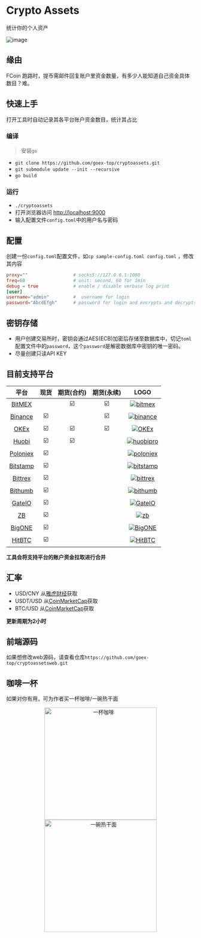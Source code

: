 # Crypto Assets
统计你的个人资产

![image](资产管理.gif)

## 缘由
FCoin 跑路时，提币需邮件回复账户里资金数量，有多少人能知道自己资金具体数目？难。

## 快速上手
打开工具时自动记录其各平台账户资金数目，统计其占比

### 编译
> 安装`go`
* `git clone https://github.com/goex-top/cryptoassets.git`
* `git submodule update --init --recursive`
* `go build`

### 运行
* `./cryptoassets`
* 打开浏览器访问 [http://localhost:9000](http://localhost:9000)
* 输入配置文件`config.toml`中的用户名与密码

## 配置
创建一份`config.toml`配置文件，如`cp sample-config.toml config.toml` ，修改其内容

```toml
proxy=""                 # socks5://127.0.0.1:1080
freq=60                  # unit: second, 60 for 1min
debug = true             # enable / disable verbase log print
[user]
username="admin"         #  username for login
password="AbcdEfgh"      # password for login and encrypts and decrypts your apiseckey to store in database
```

## 密钥存储
* 用户创建交易所时，密钥会通过AES(ECB)加密后存储至数据库中，切记`toml`配置文件中的`password`，这个`password`是解密数据库中密钥的唯一密码。
* 尽量创建只读API KEY

## 目前支持平台
平台 | 现货 | 期货(合约) | 期货(永续) | LOGO
:-: | :-: | :-: | :-: | :-: 
[BitMEX](https://www.bitmex.com/register/tIRSfz) | | ☑️ | ☑️ | [![bitmex](https://user-images.githubusercontent.com/1294454/27766319-f653c6e6-5ed4-11e7-933d-f0bc3699ae8f.jpg)](https://www.bitmex.com/register/tIRSfz) |
[Binance](https://www.binance.com/?ref=10052861) | ☑️|  | ☑️ | [![binance](https://user-images.githubusercontent.com/1294454/29604020-d5483cdc-87ee-11e7-94c7-d1a8d9169293.jpg)](https://www.binance.com/?ref=10052861) |
[OKEx](https://www.okex.com) | ☑️ | ☑️ | ☑️ |[![OKEx](https://user-images.githubusercontent.com/1294454/32552768-0d6dd3c6-c4a6-11e7-90f8-c043b64756a7.jpg)](https://www.okex.com) |
[Huobi](https://www.huobipro.com/zh-cn/topic/invited/?invite_code=n6d33) | ☑️| ☑️ |  | [![huobipro](https://user-images.githubusercontent.com/1294454/27766569-15aa7b9a-5edd-11e7-9e7f-44791f4ee49c.jpg)](https://www.huobipro.com/zh-cn/topic/invited/?invite_code=n6d33) |
[Poloniex](https://www.poloniex.com/?utm_source=goex&utm_medium=web) | ☑️|  |  | [![poloniex](https://user-images.githubusercontent.com/1294454/27766817-e9456312-5ee6-11e7-9b3c-b628ca5626a5.jpg)](https://www.poloniex.com/?utm_source=goex&utm_medium=web)|
[Bitstamp](https://www.bitstamp.net) | ☑️|  |  | [![bitstamp](https://user-images.githubusercontent.com/1294454/27786377-8c8ab57e-5fe9-11e7-8ea4-2b05b6bcceec.jpg)](https://www.bitstamp.net) |
[Bittrex](https://bittrex.com) | ☑️|  |  | [![bittrex](https://user-images.githubusercontent.com/1294454/27766352-cf0b3c26-5ed5-11e7-82b7-f3826b7a97d8.jpg)](https://bittrex.com) |
[Bithumb](https://www.bithumb.com) | ☑️|  |  | [![bithumb](https://user-images.githubusercontent.com/1294454/30597177-ea800172-9d5e-11e7-804c-b9d4fa9b56b0.jpg)](https://www.bithumb.com)|
[GateIO](https://www.gate.io/signup/330917) | ☑️|  |  | [![GateIO](https://user-images.githubusercontent.com/1294454/31784029-0313c702-b509-11e7-9ccc-bc0da6a0e435.jpg)](https://www.gate.io/signup/330917)|
[ZB](https://www.zb.com) | ☑️|  |  | [![zb](https://user-images.githubusercontent.com/1294454/32859187-cd5214f0-ca5e-11e7-967d-96568e2e2bd1.jpg)](https://www.zb.com)  |
[BigONE](https://b1.run/users/new?code=7JDU9ANL) | ☑️|  |  | [![BigONE](https://user-images.githubusercontent.com/1294454/69354403-1d532180-0c91-11ea-88ed-44c06cefdf87.jpg)](https://b1.run/users/new?code=7JDU9ANL)  |
[HitBTC](https://hitbtc.com/) | ☑️|  |  | [![HitBTC](https://user-images.githubusercontent.com/1294454/27766555-8eaec20e-5edc-11e7-9c5b-6dc69fc42f5e.jpg)](https://hitbtc.com/) |

**工具会将支持平台的账户资金拉取进行合并**

## 汇率
* USD/CNY 从[雅虎财经](https://finance.yahoo.com/)获取
* USDT/USD 从[CoinMarketCap](https://coinmarketcap.com/)获取
* BTC/USD 从[CoinMarketCap](https://coinmarketcap.com/)获取

**更新周期为2小时**

## 前端源码
如果想修改web源码，请查看仓库`https://github.com/goex-top/cryptoassetsweb.git`

## 咖啡一杯
如果对你有用，可为作者买一杯咖啡/一碗热干面

<p align="center">
  <a href="https://raw.githubusercontent.com/goex-top/cryptoassets/master/alipay.png">
    <img src="https://raw.githubusercontent.com/goex-top/cryptoassets/master/alipay.png" width="300" alt="一杯咖啡">
  </a>
  <a href="https://raw.githubusercontent.com/goex-top/cryptoassets/master/wechat.png">
      <img src="https://raw.githubusercontent.com/goex-top/cryptoassets/master/wechat.png" width="300" alt="一碗热干面">
    </a>
</p>
